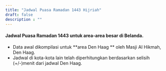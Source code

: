 ```yaml
---
title: "Jadwal Puasa Ramadan 1443 Hijriah"
draft: false
description : ""
---
```


#### Jadwal Puasa Ramadan 1443 untuk area-area besar di Belanda.
* Data awal dikompilasi untuk **area Den Haag ** oleh Masji Al Hikmah, Den Haag.
* Jadwal di kota-kota lain telah diperhitungkan berdasarkan selisih (+/-)menit dari jadwal Den Haag.
